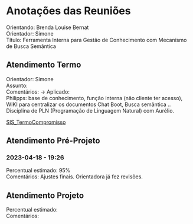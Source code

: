 # Anotações das Reuniões

Orientando: Brenda Louise Bernat  
Orientador: Simone  
Título: Ferramenta Interna para Gestão de Conhecimento com Mecanismo de Busca Semântica

## Atendimento Termo

Orientador: Simone  
Assunto:  
Comentários:
-> Aplicado:  
Philipps: base de conhecimento, função interna (não cliente ter acesso), WIKI para centralizar os documentos
Chat Boot, Busca semântica ..
Disciplina de PLN (Programação de Linguagem Natural) com Aurélio.

[SIS_TermoCompromisso](SIS_TermoCompromisso.pdf)  

## Atendimento Pré-Projeto

### 2023-04-18 - 19:26

Percentual estimado: 95%  
Comentários: Ajustes finais. Orientadora já fez revisões.  

## Atendimento Projeto

Percentual estimado:  
Comentários:  

